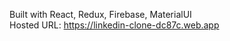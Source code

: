 Built with React, Redux, Firebase, MaterialUI <br/>
Hosted URL: <link>https://linkedin-clone-dc87c.web.app</link>


